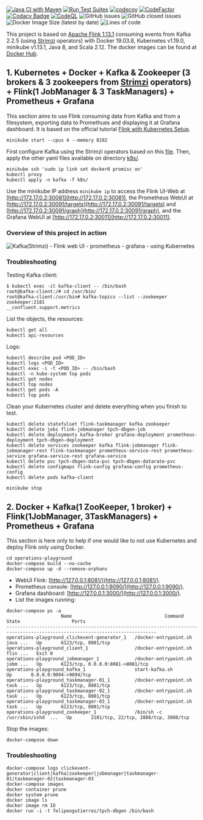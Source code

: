 [![Java CI with Maven](https://github.com/felipegutierrez/explore-flink/actions/workflows/maven.yml/badge.svg)](https://github.com/felipegutierrez/explore-flink/actions/workflows/maven.yml)
[![Run Test Suites](https://github.com/felipegutierrez/explore-flink/actions/workflows/codecov-test-suites.yml/badge.svg)](https://github.com/felipegutierrez/explore-flink/actions/workflows/codecov-test-suites.yml)
[![codecov](https://codecov.io/gh/felipegutierrez/explore-flink/branch/master/graph/badge.svg?token=MFG0YKQT25)](https://codecov.io/gh/felipegutierrez/explore-flink)
[![CodeFactor](https://www.codefactor.io/repository/github/felipegutierrez/explore-flink/badge)](https://www.codefactor.io/repository/github/felipegutierrez/explore-flink)
[![Codacy Badge](https://api.codacy.com/project/badge/Grade/12501b8207d342d49c00fefbe11b17a3)](https://app.codacy.com/gh/felipegutierrez/explore-flink?utm_source=github.com&utm_medium=referral&utm_content=felipegutierrez/explore-flink&utm_campaign=Badge_Grade)
[![CodeQL](https://github.com/felipegutierrez/explore-flink/actions/workflows/codeql-analysis.yml/badge.svg)](https://github.com/felipegutierrez/explore-flink/actions/workflows/codeql-analysis.yml)
![GitHub issues](https://img.shields.io/github/issues-raw/felipegutierrez/explore-flink)
![GitHub closed issues](https://img.shields.io/github/issues-closed-raw/felipegutierrez/explore-flink)
![Docker Image Size (latest by date)](https://img.shields.io/docker/image-size/felipeogutierrez/explore-flink)
![Lines of code](https://img.shields.io/tokei/lines/github/felipegutierrez/explore-flink)


This project is based on [Apache Flink 1.13.1](https://flink.apache.org/) consuming events from Kafka 2.2.5 (using [Strimzi](https://strimzi.io/quickstarts/) operators) with Docker 19.03.8, Kubernetes v1.19.0, minikube v1.13.1, Java 8, and Scala 2.12. The docker images can be found at [Docker Hub](https://hub.docker.com/repository/docker/felipeogutierrez/explore-flink). 

## 1. Kubernetes + Docker + Kafka & Zookeeper (3 brokers & 3 zookeepers from [Strimzi](https://strimzi.io/quickstarts/) operators) + Flink(1 JobManager & 3 TaskManagers) + Prometheus + Grafana

This section aims to use Flink consuming data from Kafka and from a filesystem, exporting data to Promethues and displaying it at Grafana dashboard. It is based on the official tutorial [Flink with Kubernetes Setup](https://ci.apache.org/projects/flink/flink-docs-stable/ops/deployment/kubernetes.html).
```
minikube start --cpus 4 --memory 8192
```
First configure Kafka using the Strimzi operators based on this [file](k8s/kafka-using-strimzi.sh). Then, apply the other yaml files available on directory [k8s/](k8s/).
```
minikube ssh 'sudo ip link set docker0 promisc on'
kubectl proxy
kubectl apply -n kafka -f k8s/
```
Use the minikube IP address `minikube ip` to access the Flink UI-Web at [http://172.17.0.2:30081](http://172.17.0.2:30081), the Prometheus WebUI at [http://172.17.0.2:30091/targets](http://172.17.0.2:30091/targets) and [http://172.17.0.2:30091/graph](http://172.17.0.2:30091/graph), and the Grafana WebUI at [http://172.17.0.2:30011](http://172.17.0.2:30011).

### Overview of this project in action

![Kafka(Strimzi) - Flink web UI - prometheus - grafana - using Kubernetes](images/screencast-00.gif)

### Troubleshooting
Testing Kafka client:
```
$ kubectl exec -it kafka-client -- /bin/bash
root@kafka-client:/# cd /usr/bin/
root@kafka-client:/usr/bin# kafka-topics --list --zookeeper zookeeper:2181
__confluent.support.metrics
```
List the objects, the resources:
```
kubectl get all
kubectl api-resources
```
Logs:
```
kubectl describe pod <POD_ID>
kubectl logs <POD_ID>
kubectl exec -i -t <POD_ID> -- /bin/bash
kubectl -n kube-system top pods
kubectl get nodes
kubectl top nodes
kubectl get pods -A
kubectl top pods
```
Clean your Kubernetes cluster and delete everything when you finish to test.
```
kubectl delete statefulset flink-taskmanager kafka zookeeper
kubectl delete jobs flink-jobmanager tpch-dbgen-job
kubectl delete deployments kafka-broker grafana-deployment prometheus-deployment tpch-dbgen-deployment
kubectl delete services zookeeper kafka flink-jobmanager flink-jobmanager-rest flink-taskmanager prometheus-service-rest prometheus-service grafana-service-rest grafana-service
kubectl delete pvc tpch-dbgen-data-pvc tpch-dbgen-datarate-pvc
kubectl delete configmaps flink-config grafana-config prometheus-config
kubectl delete pods kafka-client

minikube stop
```

## 2. Docker + Kafka(1 ZooKeeper, 1 broker) + Flink(1JobManager, 3TaskManagers) + Prometheus + Grafana
This section is here only to help if one would like to not use Kubernetes and deploy Flink only using Docker.
```
cd operations-playground
docker-compose build --no-cache
docker-compose up -d --remove-orphans
```
 - WebUI Flink: [http://127.0.0.1:8081/](http://127.0.0.1:8081/).
 - Prometheus console: [http://127.0.0.1:9090/](http://127.0.0.1:9090/).
 - Grafana dashboard: [http://127.0.0.1:3000/](http://127.0.0.1:3000/).
 - List the images running:
```
docker-compose ps -a
                    Name                                  Command               State                   Ports                
-----------------------------------------------------------------------------------------------------------------------------
operations-playground_clickevent-generator_1   /docker-entrypoint.sh java ...   Up       6123/tcp, 8081/tcp                  
operations-playground_client_1                 /docker-entrypoint.sh flin ...   Exit 0                                       
operations-playground_jobmanager_1             /docker-entrypoint.sh jobm ...   Up       6123/tcp, 0.0.0.0:8081->8081/tcp    
operations-playground_kafka_1                  start-kafka.sh                   Up       0.0.0.0:9094->9094/tcp              
operations-playground_taskmanager-01_1         /docker-entrypoint.sh task ...   Up       6123/tcp, 8081/tcp                  
operations-playground_taskmanager-02_1         /docker-entrypoint.sh task ...   Up       6123/tcp, 8081/tcp                  
operations-playground_taskmanager-03_1         /docker-entrypoint.sh task ...   Up       6123/tcp, 8081/tcp                  
operations-playground_zookeeper_1              /bin/sh -c /usr/sbin/sshd  ...   Up       2181/tcp, 22/tcp, 2888/tcp, 3888/tcp
```
Stop the images:
```
docker-compose down
```

### Troubleshooting
```
docker-compose logs clickevent-generator|client|kafka|zookeeper|jobmanager|taskmanager-01|taskmanager-02|taskmanager-03
docker-compose images
docker container prune
docker system prune
docker image ls
docker image rm ID
docker run -i -t felipeogutierrez/tpch-dbgen /bin/bash
```


